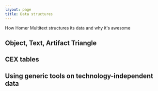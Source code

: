 ```yaml
---
layout: page
title: Data structures
---
```


How Homer Multitext structures its data and why it's awesome

## Object, Text, Artifact Triangle

## CEX tables

## Using generic tools on technology-independent data
